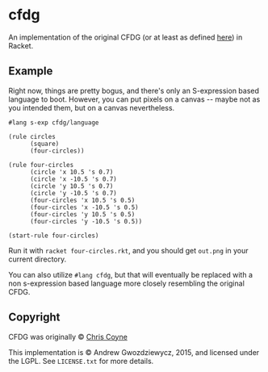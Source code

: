 # cfdg

An implementation of the original CFDG (or at least as defined
[here](http://korsh.com/cfdg)) in Racket.

## Example

Right now, things are pretty bogus, and there's only an S-expression
based language to boot. However, you can put pixels on a canvas --
maybe not as you intended them, but on a canvas nevertheless.

```racket
#lang s-exp cfdg/language

(rule circles
      (square)
      (four-circles))

(rule four-circles
      (circle 'x 10.5 's 0.7)
      (circle 'x -10.5 's 0.7)
      (circle 'y 10.5 's 0.7)
      (circle 'y -10.5 's 0.7)
      (four-circles 'x 10.5 's 0.5)
      (four-circles 'x -10.5 's 0.5)
      (four-circles 'y 10.5 's 0.5)
      (four-circles 'y -10.5 's 0.5))

(start-rule four-circles)
```

Run it with `racket four-circles.rkt`, and you should get `out.png` in
your current directory.

You can also utilize `#lang cfdg`, but that will eventually be
replaced with a non s-expression based language more closely
resembling the original CFDG.

## Copyright

CFDG was originally &copy; [Chris Coyne](https://chriscoyne.com/)

This implementation is &copy; Andrew Gwozdziewycz, 2015, and licensed
under the LGPL. See `LICENSE.txt` for more details.

